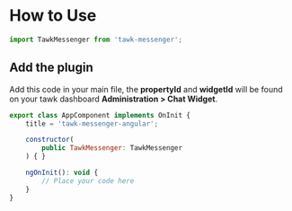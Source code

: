 # How to Use

```js
import TawkMessenger from 'tawk-messenger';
```

## Add the plugin
Add this code in your main file, the **propertyId** and **widgetId** will be found on your tawk dashboard **Administration > Chat Widget**.

```js
export class AppComponent implements OnInit {
	title = 'tawk-messenger-angular';

	constructor(
		public TawkMessenger: TawkMessenger
	) { }

	ngOnInit(): void {
		// Place your code here
	}
}
```
